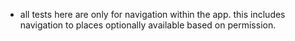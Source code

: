 - all tests here are only for navigation within the app. this includes navigation to places optionally available based on permission.